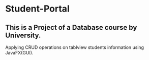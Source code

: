 # Student-Portal
## This is a Project of a Database course by University.
Applying CRUD operations on tablview students information using JavaFX(GUI).
